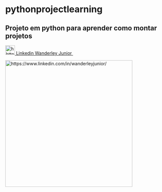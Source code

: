 # pythonprojectlearning

## Projeto em python para aprender como montar projetos 

<p>
  <a href="https://www.linkedin.com/in/wanderleyjunior/" rel="nofollow noreferrer">
    <img src="https://i.stack.imgur.com/gVE0j.png" alt="hhttps://www.linkedin.com/in/wanderleyjunior/" width="30"> 
    <a href="https://www.linkedin.com/in/wanderleyjunior/">Linkedin Wanderley Junior </a>
  </a> &nbsp; 

<p align="left">
  <a href="https://www.linkedin.com/in/wanderleyjunior/">
  <img src="https://xerpay.com.br/blog/wp-content/uploads/sites/2/2019/11/modelo-de-projeto.jpg" alt="https://www.linkedin.com/in/wanderleyjunior/" width="400" title="Projeto Python">
</a>  
</p>
